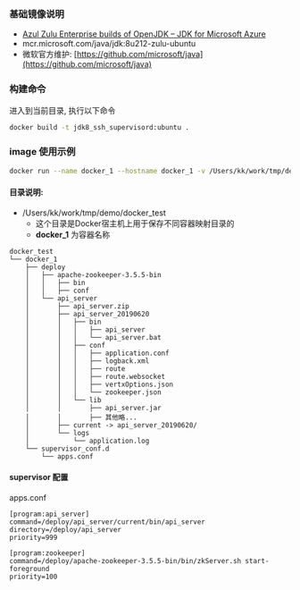 ### 基础镜像说明
* [Azul Zulu Enterprise builds of OpenJDK – JDK for Microsoft Azure](https://hub.docker.com/_/microsoft-java-jdk)
* mcr.microsoft.com/java/jdk:8u212-zulu-ubuntu
* 微软官方维护: [https://github.com/microsoft/java](https://github.com/microsoft/java)

### 构建命令
进入到当前目录, 执行以下命令
```bash
docker build -t jdk8_ssh_supervisord:ubuntu .
```

### image 使用示例
```bash
docker run --name docker_1 --hostname docker_1 -v /Users/kk/work/tmp/demo/docker_test/docker_1/deploy:/deploy -v /Users/kk/work/tmp/demo/docker_test/docker_1/supervisor_conf.d:/etc/supervisor/conf.d -p 10001:22 -p 9000:9000 -d jdk8_ssh_supervisord:ubuntu
``` 

#### 目录说明:
* /Users/kk/work/tmp/demo/docker_test
    * 这个目录是Docker宿主机上用于保存不同容器映射目录的
    * **docker_1** 为容器名称

```
docker_test
└── docker_1
    ├── deploy
    │   ├── apache-zookeeper-3.5.5-bin
    │   │   ├── bin
    │   │   ├── conf
    │   └── api_server
    │       ├── api_server.zip
    │       ├── api_server_20190620
    │       │   ├── bin
    │       │   │   ├── api_server
    │       │   │   └── api_server.bat
    │       │   ├── conf
    │       │   │   ├── application.conf
    │       │   │   ├── logback.xml
    │       │   │   ├── route
    │       │   │   ├── route.websocket
    │       │   │   ├── vertxOptions.json
    │       │   │   └── zookeeper.json
    │       │   └── lib
    │       │       ├── api_server.jar
    │       │       ├── 其他略...
    │       ├── current -> api_server_20190620/
    │       └── logs
    │           └── application.log
    └── supervisor_conf.d   
        └── apps.conf 
```

#### supervisor 配置
apps.conf 
```
[program:api_server]
command=/deploy/api_server/current/bin/api_server
directory=/deploy/api_server
priority=999

[program:zookeeper]
command=/deploy/apache-zookeeper-3.5.5-bin/bin/zkServer.sh start-foreground
priority=100
```
